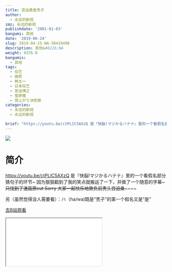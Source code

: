 ```yaml
---
title: 宮迫桑是秃子
author:
  - 永远的新规
zmz: 永远的新规
publishdate: '2001-01-03'
bangumi: 其他
date: '2019-06-24'
slug: 2019-04-25-NA-50419490
description: 其他&#8226;NA
weight: 9376.0
bangumis:
  - 其他
tags:
  - 综艺
  - 搞笑
  - 桝太一
  - 日本综艺
  - 宮迫博之
  - 蛍原徹
  - 雨上がり決死隊
categories:
  - 永远的新规
  - 永远的新规

brief: "https://youtu.be/ctPLIC5AXzQ 是『快脳!マジかるハテナ』里的一个看假名部分猜句子的环节~ 因为狠狠戳到了我的笑点就搬运了一下，并做了一个随意的字幕~~~只找到了渣画质cut Sorry 大家一起快乐地欺负前秃头宫迫桑~~~~~~ 另（虽然觉得没人需要看）：ハ（ha/wa)既是“秃子”的第一个假名又是“是”"
---
```

![](https://raw.githubusercontent.com/tcgriffith/owaraisite/master/static/tmpimg/5136f142c0a58a3d967e9436cfda171600973dcb.jpg.480.jpg)
# 简介  
https://youtu.be/ctPLIC5AXzQ
是『快脳!マジかるハテナ』里的一个看假名部分猜句子的环节~
因为狠狠戳到了我的笑点就搬运了一下，并做了一个随意的字幕~~~只找到了渣画质cut Sorry
大家一起快乐地欺负前秃头宫迫桑~~~~~~

另（虽然觉得没人需要看）：ハ（ha/wa)既是“秃子”的第一个假名又是“是”  

[去B站观看](https://www.bilibili.com/video/av50419490/)
<div class ="resp-container"><iframe class="testiframe" src="//player.bilibili.com/player.html?aid=50419490"", scrolling="no", allowfullscreen="true" > </iframe></div> 
